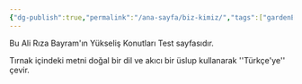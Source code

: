 ```yaml
---
{"dg-publish":true,"permalink":"/ana-sayfa/biz-kimiz/","tags":["gardenEntry"],"noteIcon":""}
---
```


Bu Ali Rıza Bayram'ın Yükseliş Konutları Test sayfasıdır.

Tırnak içindeki metni doğal bir dil ve akıcı bir üslup kullanarak ''Türkçe'ye'' çevir.